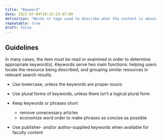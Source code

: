 ```yaml
---
title: "Keyword"
date: 2021-07-09T10:15:23-07:00
definition: "Words or tags used to describe what the content is about. Keywords use natural language; they do not conform to any controlled vocabulary or subject heading classification."
repeatable: true
draft: false
---
```


## Guidelines

In many cases, the item must be read or examined in order to determine appropriate keyword(s). Keywords serve two main functions: helping users locate the resource being described, and grouping similar resources in relevant search results.

- Use lowercase, unless the keywords are proper nouns

- Use plural forms of keywords, unless there isn’t a logical plural form

- Keep keywords or phrases short
  - remove unnecessary articles
  - economize word order to make phrases as concise as possible

- Use publisher- and/or author-supplied keywords when available for faculty content
